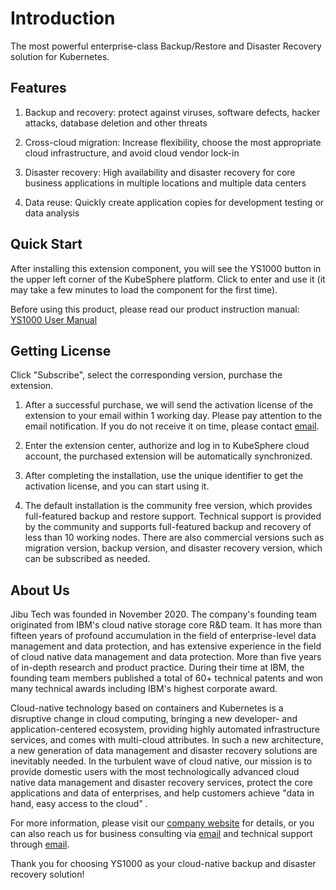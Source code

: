# Introduction

The most powerful enterprise-class Backup/Restore and Disaster Recovery solution for Kubernetes.

## Features

1. Backup and recovery: protect against viruses, software defects, hacker attacks, database deletion and other threats

2. Cross-cloud migration: Increase flexibility, choose the most appropriate cloud infrastructure, and avoid cloud vendor lock-in

3. Disaster recovery: High availability and disaster recovery for core business applications in multiple locations and multiple data centers

4. Data reuse: Quickly create application copies for development testing or data analysis

## Quick Start

After installing this extension component, you will see the YS1000 button in the upper left corner of the KubeSphere platform. Click to enter and use it (it may take a few minutes to load the component for the first time).

Before using this product, please read our product instruction manual: [YS1000 User Manual](https://ks-extension.pek3b.qingstor.com/extensions/ys1000/manual.pdf)

## Getting License

Click "Subscribe", select the corresponding version, purchase the extension.

1. After a successful purchase, we will send the activation license of the extension to your email within 1 working day. Please pay attention to the email notification. If you do not receive it on time, please contact [email](support@kubesphere.cloud).

2. Enter the extension center, authorize and log in to KubeSphere cloud account, the purchased extension will be automatically synchronized.

3. After completing the installation, use the unique identifier to get the activation license, and you can start using it.

4. The default installation is the community free version, which provides full-featured backup and restore support. Technical support is provided by the community and supports full-featured backup and recovery of less than 10 working nodes. There are also commercial versions such as migration version, backup version, and disaster recovery version, which can be subscribed as needed.

## About Us

Jibu Tech was founded in November 2020. The company's founding team originated from IBM's cloud native storage core R&D team. It has more than fifteen years of profound accumulation in the field of enterprise-level data management and data protection, and has extensive experience in the field of cloud native data management and data protection. More than five years of in-depth research and product practice. During their time at IBM, the founding team members published a total of 60+ technical patents and won many technical awards including IBM's highest corporate award.

Cloud-native technology based on containers and Kubernetes is a disruptive change in cloud computing, bringing a new developer- and application-centered ecosystem, providing highly automated infrastructure services, and comes with multi-cloud attributes. In such a new architecture, a new generation of data management and disaster recovery solutions are inevitably needed. In the turbulent wave of cloud native, our mission is to provide domestic users with the most technologically advanced cloud native data management and disaster recovery services, protect the core applications and data of enterprises, and help customers achieve "data in hand, easy access to the cloud" .

For more information, please visit our [company website](https://www.jibudata.com) for details, or you can also reach us for business consulting via [email](business@jibudata.com) and technical support through [email](support@jibudata.com).

Thank you for choosing YS1000 as your cloud-native backup and disaster recovery solution!
